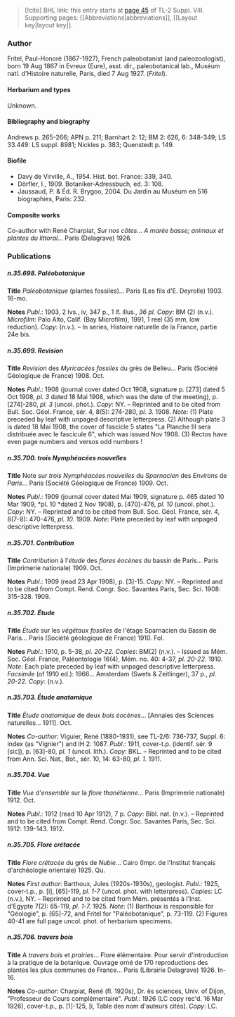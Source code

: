 > [!cite] BHL link: this entry starts at [page 45](https://www.biodiversitylibrary.org/item/103832#page/57/mode/1up) of TL-2 Suppl. VIII.
> Supporting pages: [[Abbreviations|abbreviations]], [[Layout key|layout key]].

### Author

Fritel, Paul-Honoré (1867-1927), French paleobotanist (and paleozoologist), born 19 Aug 1867 in Evreux (Eure), asst. dir., paleobotanical lab., Muséum natl. d'Histoire naturelle, Paris, died 7 Aug 1927. (*Fritel*).

#### Herbarium and types

Unknown.

#### Bibliography and biography

Andrews p. 265-266; APN p. 211; Barnhart 2: 12; BM 2: 626, 6: 348-349; LS 33.449: LS suppl. 8981; Nickles p. 383; Quenstedt p. 149.

#### Biofile

- Davy de Virville, A., 1954. Hist. bot. France: 339, 340.
- Dörfler, I., 1909. Botaniker-Adressbuch, ed. 3: 108.
- Jaussaud, P. & Éd. R. Brygoo, 2004. Du Jardin au Muséum en 516 biographies, Paris: 232.

#### Composite works

Co-author with René Charpiat, *Sur nos côtes*... *A marée basse; animaux et plantes du littoral*... Paris (Delagrave) 1926.

### Publications

##### n.35.698. Paléobotanique

**Title**
*Paléobotanique* (plantes fossiles)... Paris (Les fils d'E. Deyrolle) 1903. 16-mo.

**Notes**
*Publ*.: 1903, 2 lvs., iv, 347 p., 1 lf. illus., *36 pl. Copy*: BM (2) (n.v.). *Microfilm*: Palo Alto, Calif. (Bay Microfilm), 1991, 1 reel (35 mm, low reduction). *Copy*: (n.v.). – In series, Histoire naturelle de la France, partie 24e bis.

##### n.35.699. Revision

**Title**
*Revision* des *Myricacées fossiles* du grès de Belleu... Paris (Société Géologique de France) 1908. Oct.

**Notes**
*Publ*.: 1908 (journal cover dated Oct 1908, signature p. \[273\] dated 5 Oct 1908, *pl. 3* dated 18 Mai 1908, which was the date of the meeting), p. \[274\]-280, *pl. 3* (uncol. phot.). *Copy*: NY. – Reprinted and to be cited from Bull. Soc. Géol. France, sér. 4, 8(5): 274-280, *pl. 3.* 1908.
*Note*: (1) Plate preceded by leaf with unpaged descriptive letterpress. (2) Although plate 3 is dated 18 Mai 1908, the cover of fascicle 5 states "La Planche III sera distribuée avec le fascicule 6", which was issued Nov 1908. (3) Rectos have even page numbers and versos odd numbers !

##### n.35.700. trois Nymphéacées nouvelles

**Title**
Note sur *trois Nymphéacées nouvelles* du *Sparnacien* des *Environs* de *Paris*... Paris (Société Géologique de France) 1909. Oct.

**Notes**
*Publ*.: 1909 (journal cover dated Mai 1909, signature p. 465 dated 10 Mar 1909, *pl. 10 *dated 2 Nov 1908), p. \[470\]-476, *pl. 10* (uncol. phot.). *Copy*: NY. – Reprinted and to be cited from Bull. Soc. Géol. France, sér. 4, 8(7-8): 470-476, *pl. 10.* 1909.
*Note*: Plate preceded by leaf with unpaged descriptive letterpress.

##### n.35.701. Contribution

**Title**
*Contribution* à l'*étude* des *flores éocènes* du bassin de Paris... Paris (Imprimerie nationale) 1909. Oct.

**Notes**
*Publ*.: 1909 (read 23 Apr 1908), p. \[3\]-15. *Copy*: NY. – Reprinted and to be cited from Compt. Rend. Congr. Soc. Savantes Paris, Sec. Sci. 1908: 315-328. 1909.

##### n.35.702. Étude

**Title**
*Étude* sur les *végétaux fossiles* de l'étage Sparnacien du Bassin de Paris... Paris (Société géologique de France) 1910. Fol.

**Notes**
*Publ*.: 1910, p. 5-38, *pl. 20-22. Copies*: BM(2) (n.v.). – Issued as Mém. Soc. Géol. France, Paléontologie 16(4), Mém. no. 40: 4-37, *pl. 20-22.* 1910.
*Note*: Each plate preceded by leaf with unpaged descriptive letterpress.
*Facsimile* (of 1910 ed.): 1966... Amsterdam (Swets & Zeitlinger), 37 p., *pl. 20-22. Copy*: (n.v.).

##### n.35.703. Étude anatomique

**Title**
*Étude anatomique* de deux *bois éocènes*... \[Annales des Sciences naturelles... 1911\]. Oct.

**Notes**
*Co-author*: Viguier, René (1880-1931), see TL-2/6: 736-737, Suppl. 6: index (as "Vignier") and IH 2: 1087.
*Publ*.: 1911, cover-t.p. (identif. sér. 9 \[sic\]), p. \[63\]-80, *pl. 1* (uncol. lith.). *Copy*: BKL. – Reprinted and to be cited from Ann. Sci. Nat., Bot., sér. 10, 14: 63-80, *pl. 1.* 1911.

##### n.35.704. Vue

**Title**
*Vue* d'*ensemble* sur la *flore thanétienne*... Paris (Imprimerie nationale) 1912. Oct.

**Notes**
*Publ*.: 1912 (read 10 Apr 1912), 7 p. *Copy*: Bibl. nat. (n.v.). – Reprinted and to be cited from Compt. Rend. Congr. Soc. Savantes Paris, Sec. Sci. 1912: 139-143. 1912.

##### n.35.705. Flore crétacée

**Title**
*Flore crétacée* du grès de *Nubie*... Cairo (Impr. de l'Institut français d'archéologie orientale) 1925. Qu.

**Notes**
*First author*: Barthoux, Jules (1920s-1930s), geologist.
*Publ*.: 1925, cover-t.p., p. \[i\], \[65\]-119, *pl. 1-7* (uncol. phot. with letterpress). *Copies*: LC (n.v.), NY. – Reprinted and to be cited from Mém. présentés à l'Inst. d'Egypte 7(2): 65-119, *pl. 1-7.* 1925.
*Note*: (1) Barthoux is responsible for "Géologie", p. \[65\]-72, and Fritel for "Paléobotanique", p. 73-119. (2) Figures 40-41 are full page uncol. phot. of herbarium specimens.

##### n.35.706. travers bois

**Title**
A *travers bois* et *prairies*... Flore élémentaire. Pour servir d'introduction à la pratique de la botanique. Ouvrage orné de 170 reproductions des plantes les plus communes de France... Paris (Librairie Delagrave) 1926. In-16.

**Notes**
*Co-author*: Charpiat, René (fl. 1920s), Dr. ès sciences, Univ. of Dijon, "Professeur de Cours complémentaire".
*Publ*.: 1926 (LC copy rec'd. 16 Mar 1926), cover-t.p., p. \[1\]-125, \[i, Table des nom d'auteurs cités\]. *Copy*: LC.

